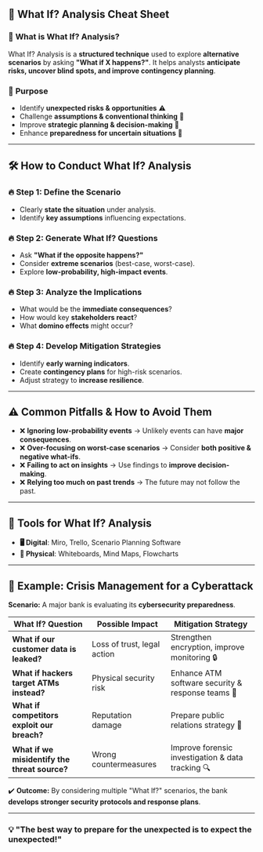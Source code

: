 ## 🤔 **What If? Analysis Cheat Sheet**  

### 📌 **What is What If? Analysis?**  
What If? Analysis is a **structured technique** used to explore **alternative scenarios** by asking **"What if X happens?"**. It helps analysts **anticipate risks, uncover blind spots, and improve contingency planning**.  

### 🎯 **Purpose**  
- Identify **unexpected risks & opportunities** ⚠️  
- Challenge **assumptions & conventional thinking** 🔄  
- Improve **strategic planning & decision-making** 🎯  
- Enhance **preparedness for uncertain situations** 🔮  

---

## 🛠 **How to Conduct What If? Analysis**  

### 🔥 **Step 1: Define the Scenario**  
- Clearly **state the situation** under analysis.  
- Identify **key assumptions** influencing expectations.  

### 🔥 **Step 2: Generate What If? Questions**  
- Ask **"What if the opposite happens?"**  
- Consider **extreme scenarios** (best-case, worst-case).  
- Explore **low-probability, high-impact events**.  

### 🔥 **Step 3: Analyze the Implications**  
- What would be the **immediate consequences**?  
- How would key **stakeholders react**?  
- What **domino effects** might occur?  

### 🔥 **Step 4: Develop Mitigation Strategies**  
- Identify **early warning indicators**.  
- Create **contingency plans** for high-risk scenarios.  
- Adjust strategy to **increase resilience**.  

---

## ⚠️ **Common Pitfalls & How to Avoid Them**  
- ❌ **Ignoring low-probability events** → Unlikely events can have **major consequences**.  
- ❌ **Over-focusing on worst-case scenarios** → Consider **both positive & negative what-ifs**.  
- ❌ **Failing to act on insights** → Use findings to **improve decision-making**.  
- ❌ **Relying too much on past trends** → The future may not follow the past.  

---

## 🔧 **Tools for What If? Analysis**  
- **🖥️ Digital**: Miro, Trello, Scenario Planning Software  
- **📌 Physical**: Whiteboards, Mind Maps, Flowcharts  

---

## 🚀 **Example: Crisis Management for a Cyberattack**  
**Scenario:** A major bank is evaluating its **cybersecurity preparedness**.  

| What If? Question | Possible Impact | Mitigation Strategy |
|------------------|----------------|---------------------|
| **What if our customer data is leaked?** | Loss of trust, legal action | Strengthen encryption, improve monitoring 🔒 |
| **What if hackers target ATMs instead?** | Physical security risk | Enhance ATM software security & response teams 🏦 |
| **What if competitors exploit our breach?** | Reputation damage | Prepare public relations strategy 📢 |
| **What if we misidentify the threat source?** | Wrong countermeasures | Improve forensic investigation & data tracking 🔍 |

✔️ **Outcome:** By considering multiple "What If?" scenarios, the bank **develops stronger security protocols and response plans**.  

---

### **💡 "The best way to prepare for the unexpected is to expect the unexpected!"**  
